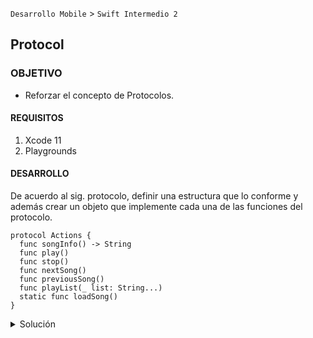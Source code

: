  
`Desarrollo Mobile` > `Swift Intermedio 2`

	
## Protocol

### OBJETIVO 

- Reforzar el concepto de Protocolos.

#### REQUISITOS 

1. Xcode 11
2. Playgrounds

#### DESARROLLO

De acuerdo al sig. protocolo, definir una estructura que lo conforme y además crear un objeto que implemente cada una de las funciones del protocolo.

```
protocol Actions {
  func songInfo() -> String
  func play()
  func stop()
  func nextSong()
  func previousSong()
  func playList(_ list: String...)
  static func loadSong()
}
```

<details>
	<summary>Solución</summary>
	<p> Creamos una estructura que conforme al protocolo Actions, Xcode automáticamente solicitará implementar los métodos previamente definidos.</p>

```
struct Media: Actions {
  func songInfo() -> String {
    return "song name"
  }
  
  func play() {
    print(" play song")
  }
  
  func stop() {
    print(" stop song")
  }
  
  func nextSong() {
    print(" next song")
  }
  
  func previousSong() {
    print(" prev song")
  }
  
  func playList(_ list: String...) {
    for song in list {
      print(" now playing \(song)")
    }
  }
  
  static func loadSong() {
    print(#function)
  }
}
```

<p>En el caso de una función con varadic parameters, utilizar un For-Loop.</p>

```
  func playList(_ list: String...) {
    for song in list {
      print(" now playing \(song)")
    }
  }
```
</details> 

